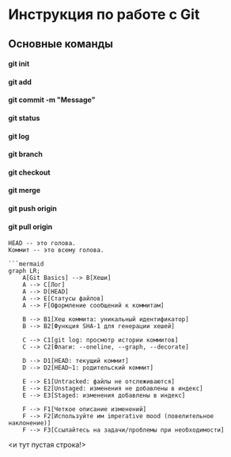 # Инструкция по работе с Git

## Основные команды

#### git init

#### git add <file>

#### git commit -m "Message"

#### git status

#### git log

#### git branch <branch-name>

#### git checkout <branch-name>

#### git merge <branch-name>

#### git push origin <branch-name>

#### git pull origin <branch-name>
```mermaid
HEAD -- это голова.
Коммит -- это всему голова.

```mermaid
graph LR;
    A[Git Basics] --> B[Хеши]
    A --> C[Лог]
    A --> D[HEAD]
    A --> E[Статусы файлов]
    A --> F[Оформление сообщений к коммитам]

    B --> B1[Хеш коммита: уникальный идентификатор]
    B --> B2[Функция SHA-1 для генерации хешей]

    C --> C1[git log: просмотр истории коммитов]
    C --> C2[Флаги: --oneline, --graph, --decorate]

    D --> D1[HEAD: текущий коммит]
    D --> D2[HEAD~1: родительский коммит]

    E --> E1[Untracked: файлы не отслеживаются]
    E --> E2[Unstaged: изменения не добавлены в индекс]
    E --> E3[Staged: изменения добавлены в индекс]

    F --> F1[Четкое описание изменений]
    F --> F2[Используйте им imperative mood (повелительное наклонение)]
    F --> F3[Ссылайтесь на задачи/проблемы при необходимости]
```
<и тут пустая строка!>

